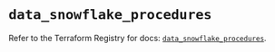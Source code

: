 # `data_snowflake_procedures`

Refer to the Terraform Registry for docs: [`data_snowflake_procedures`](https://registry.terraform.io/providers/snowflakedb/snowflake/2.6.0/docs/data-sources/procedures).
